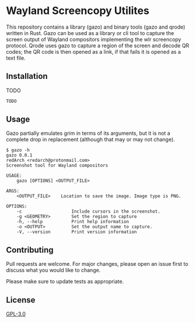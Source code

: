 # Wayland Screencopy Utilites

This repository contains a library (gazo) and binary tools (gazo and qrode) written in Rust. Gazo can be used as a library or cli tool to capture the screen output of Wayland compositors implementing the wlr screencopy protocol. Qrode uses gazo to capture a region of the screen and decode QR codes; the QR code is then opened as a link, if that fails it is opened as a text file.

## Installation

TODO

```bash
TODO
```

## Usage

Gazo partially emulates grim in terms of its arguments, but it is not a complete drop in replacement (although that may or may not change).

```
$ gazo -h
gazo 0.0.1
redArch <redarch@protonmail.com>
Screenshot tool for Wayland compositors

USAGE:
    gazo [OPTIONS] <OUTPUT_FILE>

ARGS:
    <OUTPUT_FILE>    Location to save the image. Image type is PNG.

OPTIONS:
    -c                   Include cursors in the screenshot.
    -g <GEOMETRY>        Set the region to capture
    -h, --help           Print help information
    -o <OUTPUT>          Set the output name to capture.
    -V, --version        Print version information
```

## Contributing
Pull requests are welcome. For major changes, please open an issue first to discuss what you would like to change.

Please make sure to update tests as appropriate.

## License
[GPL-3.0](https://choosealicense.com/licenses/gpl-3.0/)
